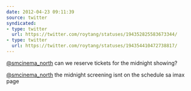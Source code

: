 ```yaml
---
date: 2012-04-23 09:11:39
source: twitter
syndicated:
- type: twitter
  url: https://twitter.com/roytang/statuses/194352825583673344/
- type: twitter
  url: https://twitter.com/roytang/statuses/194354410472738817/
---
```


[@smcinema_north](https://twitter.com/smcinema_north/) can we reserve tickets for the midnight showing?

[@smcinema_north](https://twitter.com/smcinema_north/) the midnight screening isnt on the schedule sa imax page